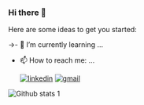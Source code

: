 ### Hi there 👋



Here are some ideas to get you started:


->- 🌱 I’m currently learning ...


- 📫 How to reach me: ...


   [![linkedin](https://img.shields.io/badge/Linkedin-blue?style=for-the-badge&logo=Linkedin&logoColor=white)](https://www.linkedin.com/in/ilhancuvelek/)
   [![gmail](https://img.shields.io/badge/-Gmail-red?style=for-the-badge&labelColor=red&logo=Gmail&logoColor=white)](cuvelekilhan@gmail.com)

![Github stats 1](https://github-readme-stats.vercel.app/api?username=ilhancuvelek&show_icons=true&theme=gradient) 

